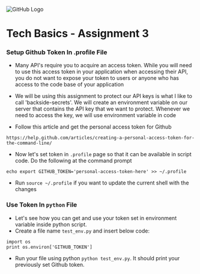 ![GitHub Logo](https://s3.ap-south-1.amazonaws.com/greyatom-social/logo.png)

# Tech Basics - Assignment 3

### Setup Github Token In .profile File

* Many API's require you to acquire an access token. While you will need to use this access token in your application when accessing their API, you do not want to expose your token to users or anyone who has access to the code base of your application

* We will be using this assignment to protect our API keys is what I like to call 'backside-secrets'. We will create an environment variable on our server that contains the API key that we want to protect. Whenever we need to access the key, we will use environment variable in code

* Follow this article and get the personal access token for Github
```
https://help.github.com/articles/creating-a-personal-access-token-for-the-command-line/
```
* Now let's set token in `.profile` page so that it can be available in script code. Do the following at the command prompt
```
echo export GITHUB_TOKEN='personal-access-token-here' >> ~/.profile
```
* Run `source ~/.profile` if you want to update the current shell with the changes

### Use Token In `python` File

* Let's see how you can get and use your token set in environment variable inside python script. 
* Create a file name `test_env.py` and insert below code:
```
import os
print os.environ['GITHUB_TOKEN']
```
* Run your file using python `python test_env.py`. It should print your previously set Github token.
